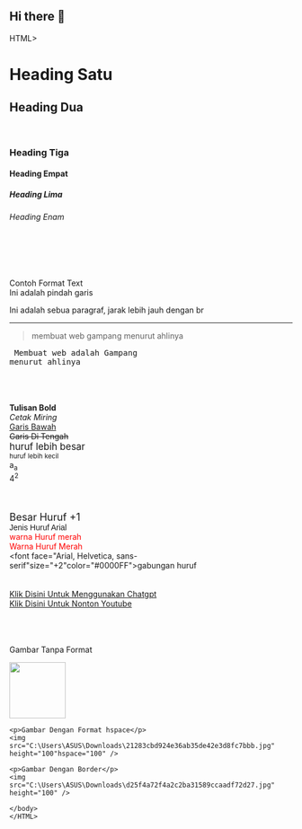 ## Hi there 👋
HTML>
    <head>
        <title>
    Testing Web
        </title>
    </head>
    <body>
    <h1>Heading Satu</h1> 
    <h2>Heading Dua</h2>    
    <h3>Heading Tiga</h3>
    <h4>Heading Empat</h4>
    <h5>Heading Lima</h5>
    <h6>Heading Enam</h6>  
    <br></br>  
    Contoh Format Text 
    <br /> Ini adalah pindah garis
    <p>Ini adalah sebua paragraf, jarak lebih jauh dengan br</p>
    <hr />
    <blockquote>membuat web gampang menurut ahlinya</blockquote>
    <pre>      Membuat web adalah Gampang menurut ahlinya</pre>  
    <br></br>
    <b>Tulisan Bold</b></br>
    <i>Cetak Miring</i></br>
    <u>Garis Bawah</u></br>
    <strike>Garis Di Tengah</strike></br>
    <big>huruf lebih besar</big></br>
    <small>huruf lebih kecil</small></br>
    a<sub>a</sub></br>
    4<sup>2</sup></br>    
    <br></br>
    <font size="+1">Besar Huruf +1</font><br />
    <font face="Arial, Helvetica, sans-serif">Jenis Huruf Arial</font><br />
    <font color="#FF0000">warna Huruf merah</font><br />
    <font color="red">Warna Huruf Merah</font><br />
    <font face="Arial, Helvetica, sans-serif"size="+2"color="#0000FF">gabungan huruf</font><br />
    <br></br>
    <a href="https://chatgpt.com/">Klik Disini Untuk Menggunakan Chatgpt</a><br />
    <a href="https://www.youtube.com/">Klik Disini Untuk Nonton Youtube</a><br />  
    <br></br>
    </body>
    <p> Gambar Tanpa Format</p>
    <img src="C:\Users\ASUS\Downloads\dcdaeb5a081c6f7b4591c92c1b6f6ead.jpg" height="100" />
    
    <p>Gambar Dengan Format hspace</p>
    <img src="C:\Users\ASUS\Downloads\21283cbd924e36ab35de42e3d8fc7bbb.jpg" height="100"hspace="100" />
    
    <p>Gambar Dengan Border</p>
    <img src="C:\Users\ASUS\Downloads\d25f4a72f4a2c2ba31589ccaadf72d27.jpg" height="100" />
    
    </body>
    </HTML>
